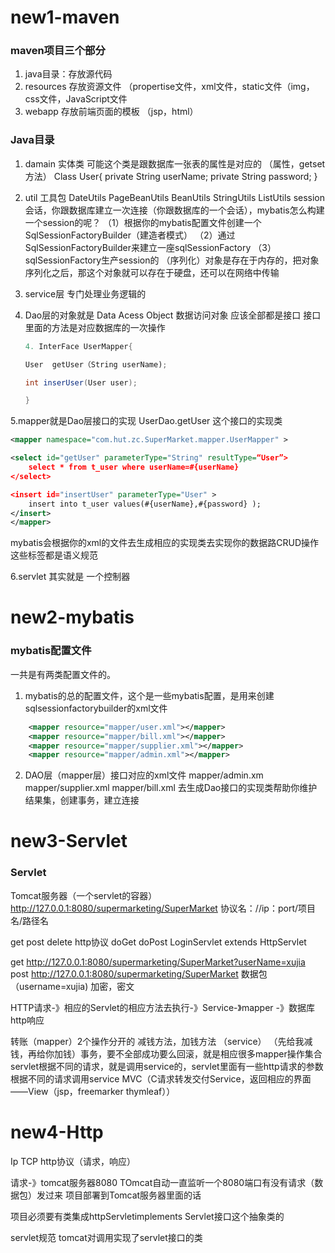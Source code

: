 # new1-maven

### maven项目三个部分

1. java目录：存放源代码 
2.  resources 存放资源文件 （propertise文件，xml文件，static文件（img，css文件，JavaScript文件
3. webapp   存放前端页面的模板 （jsp，html）

### Java目录

1. damain  实体类 可能这个类是跟数据库一张表的属性是对应的 （属性，getset方法）
   Class User{
   private String userName;
   private String password;
   }
2. util    工具包  DateUtils  PageBeanUtils BeanUtils  StringUtils ListUtils
   session 会话，你跟数据库建立一次连接（你跟数据库的一个会话），mybatis怎么构建一个session的呢？
   （1）根据你的mybatis配置文件创建一个SqlSessionFactoryBuilder（建造者模式）
   （2）通过SqlSessionFactoryBuilder来建立一座sqlSessionFactory
   （3）sqlSessionFactory生产session的
   （序列化）对象是存在于内存的，把对象序列化之后，那这个对象就可以存在于硬盘，还可以在网络中传输

3. service层  专门处理业务逻辑的

4. Dao层的对象就是   Data Acess Object  数据访问对象
   应该全部都是接口  接口里面的方法是对应数据库的一次操作

   ```java
   4. InterFace UserMapper{
   
   User  getUser（String userName);
   
   int inserUser(User user);
   
   }
   ```

     

5.mapper就是Dao层接口的实现
UserDao.getUser  这个接口的实现类

```xml
<mapper namespace="com.hut.zc.SuperMarket.mapper.UserMapper" >

<select id="getUser" parameterType="String" resultType=“User”>
	select * from t_user where userName=#{userName}
</select>

<insert id="insertUser" parameterType="User" >
	insert into t_user values(#{userName},#{password} );
</insert>
</mapper>
```


mybatis会根据你的xml的文件去生成相应的实现类去实现你的数据路CRUD操作
这些标签都是语义规范

6.servlet
其实就是 一个控制器

# new2-mybatis

### mybatis配置文件

一共是有两类配置文件的。

1. mybatis的总的配置文件，这个是一些mybatis配置，是用来创建sqlsessionfactorybuilder的xml文件

```xml
	<mapper resource="mapper/user.xml"></mapper>
    <mapper resource="mapper/bill.xml"></mapper>
    <mapper resource="mapper/supplier.xml"></mapper>
    <mapper resource="mapper/admin.xml"></mapper>
```

2. DAO层（mapper层）接口对应的xml文件
   mapper/admin.xm
   mapper/supplier.xml
   mapper/bill.xml
   去生成Dao接口的实现类帮助你维护结果集，创建事务，建立连接



# new3-Servlet

### Servlet
  Tomcat服务器（一个servlet的容器）
   http://127.0.0.1:8080/supermarketing/SuperMarket
   协议名：//ip：port/项目名/路径名

   get     post  delete  http协议
   doGet   doPost
   LoginServlet extends HttpServlet

   get  http://127.0.0.1:8080/supermarketing/SuperMarket?userName=xujia
   post http://127.0.0.1:8080/supermarketing/SuperMarket    数据包（username=xujia) 加密，密文

   HTTP请求-》相应的Servlet的相应方法去执行-》Service-》mapper -》数据库
   http响应

   转账（mapper）2个操作分开的  减钱方法，加钱方法
   （service） （先给我减钱，再给你加钱）事务，要不全部成功要么回滚，就是相应很多mapper操作集合
   servlet根据不同的请求，就是调用service的，servlet里面有一些http请求的参数  根据不同的请求调用service
   MVC（C请求转发交付Service，返回相应的界面——View（jsp，freemarker thymleaf））

   

# new4-Http

Ip  TCP  http协议（请求，响应）

请求-》tomcat服务器8080  TOmcat自动一直监听一个8080端口有没有请求（数据包）发过来
项目部署到Tomcat服务器里面的话

项目必须要有类集成httpServletimplements Servlet接口这个抽象类的

servlet规范   tomcat对调用实现了servlet接口的类

